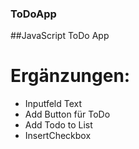 ### ToDoApp

##JavaScript ToDo App

# Ergänzungen:

- Inputfeld Text
- Add Button für ToDo
- Add Todo to List
- InsertCheckbox
